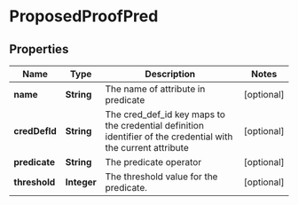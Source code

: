 # ProposedProofPred

## Properties
Name | Type | Description | Notes
------------ | ------------- | ------------- | -------------
**name** | **String** | The name of attribute in predicate |  [optional]
**credDefId** | **String** | The cred_def_id key maps to the credential definition identifier of the credential with the current attribute |  [optional]
**predicate** | **String** | The predicate operator |  [optional]
**threshold** | **Integer** | The threshold value for the predicate. |  [optional]
